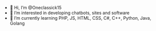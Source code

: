- 👋 Hi, I’m @Oneclassick15
- 👀 I’m interested in developing chatbots, sites and software
- 🌱 I’m currently learning PHP, JS, HTML, CSS, C#, C++, Python, Java, Golang

<!---
Oneclassik/Oneclassik is a ✨ special ✨ repository because its `README.md` (this file) appears on your GitHub profile.
You can click the Preview link to take a look at your changes.
--->

